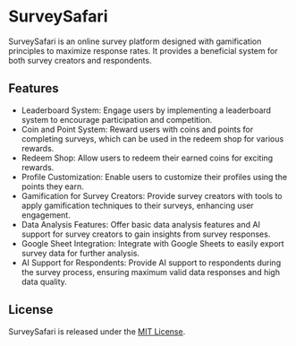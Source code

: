 # SurveySafari

SurveySafari is an online survey platform designed with gamification principles to maximize response rates. It provides a beneficial system for both survey creators and respondents. 

## Features

- Leaderboard System: Engage users by implementing a leaderboard system to encourage participation and competition.
- Coin and Point System: Reward users with coins and points for completing surveys, which can be used in the redeem shop for various rewards.
- Redeem Shop: Allow users to redeem their earned coins for exciting rewards.
- Profile Customization: Enable users to customize their profiles using the points they earn.
- Gamification for Survey Creators: Provide survey creators with tools to apply gamification techniques to their surveys, enhancing user engagement.
- Data Analysis Features: Offer basic data analysis features and AI support for survey creators to gain insights from survey responses.
- Google Sheet Integration: Integrate with Google Sheets to easily export survey data for further analysis.
- AI Support for Respondents: Provide AI support to respondents during the survey process, ensuring maximum valid data responses and high data quality.

## License

SurveySafari is released under the [MIT License](LICENSE).